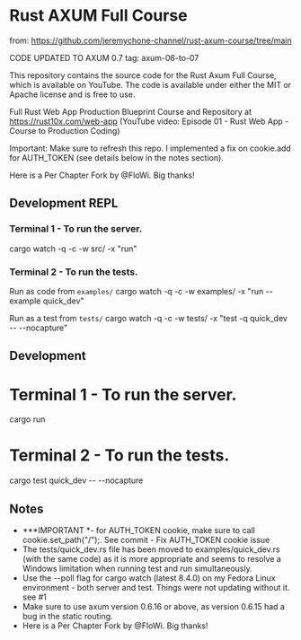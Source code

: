 # Rust AXUM Full Course
from: https://github.com/jeremychone-channel/rust-axum-course/tree/main

CODE UPDATED TO AXUM 0.7 tag: axum-06-to-07

This repository contains the source code for the Rust Axum Full Course, which is available on YouTube. The code is available under either the MIT or Apache license and is free to use.

Full Rust Web App Production Blueprint Course and Repository at https://rust10x.com/web-app (YouTube video: Episode 01 - Rust Web App - Course to Production Coding)

Important: Make sure to refresh this repo. I implemented a fix on cookie.add for AUTH_TOKEN (see details below in the notes section).

Here is a Per Chapter Fork by @FloWi. Big thanks!

## Development REPL
### Terminal 1 - To run the server.
cargo watch -q -c -w src/ -x "run"

### Terminal 2 - To run the tests.
Run as code from `examples/` 
cargo watch -q -c -w examples/ -x "run --example quick_dev"

Run as a test from `tests/`
cargo watch -q -c -w tests/ -x "test -q quick_dev -- --nocapture"

## Development
# Terminal 1 - To run the server.
cargo run

# Terminal 2 - To run the tests.
cargo test quick_dev -- --nocapture

## Notes

- ***IMPORTANT *- for AUTH_TOKEN cookie, make sure to call cookie.set_path("/");. See commit - Fix AUTH_TOKEN cookie issue
- The tests/quick_dev.rs file has been moved to examples/quick_dev.rs (with the same code) as it is more appropriate and seems to resolve a Windows limitation when running test and run simultaneously.
- Use the --poll flag for cargo watch (latest 8.4.0) on my Fedora Linux environment - both server and test. Things were not updating without it. see #1
- Make sure to use axum version 0.6.16 or above, as version 0.6.15 had a bug in the static routing.
- Here is a Per Chapter Fork by @FloWi. Big thanks!

